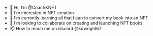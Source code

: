 - 👋 Hi, I’m @CoachKNFT
- 👀 I’m interested in NFT creation
- 🌱 I’m currently learning all that I can to convert my book into an NFT
- 💞️ I’m looking to collaborate on creating and launching NFT books
- 📫 How to reach me on discord @kdwright67

<!---
CoachKNFT/CoachKNFT is a ✨ special ✨ repository because its `README.md` (this file) appears on your GitHub profile.
You can click the Preview link to take a look at your changes.
--->
